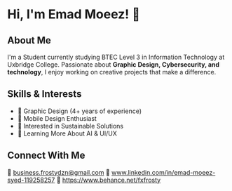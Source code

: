 # Hi, I'm Emad Moeez! 👋

## About Me

I'm a Student currently studying BTEC Level 3 in Information Technology at Uxbridge College. Passionate about **Graphic Design, Cybersecurity, and technology**, I enjoy working on creative projects that make a difference.

## Skills & Interests

- 🎨 Graphic Design (4+ years of experience)
- 📱 Mobile Design Enthusiast
- 🌱 Interested in Sustainable Solutions
- 🚀 Learning More About AI & UI/UX

## Connect With Me

📧 business.frostydzn@gmail.com
🔗 www.linkedin.com/in/emad-moeez-syed-119258257 
🔗 https://www.behance.net/fxfrosty

